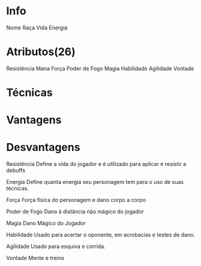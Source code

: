 # Info
Nome
Raça
Vida
Energia

# Atributos(26)
Resistência
Mana
Força
Poder de Fogo
Magia
Habilidade
Agilidade
Vontade

# Técnicas

# Vantagens

# Desvantagens

Resistência
Define a vida do jogador e é utilizado para aplicar e resistir a debuffs
 
Energia 
Define quanta energia seu personagem tem para o uso de suas técnicas.

Força
Força física do personagem e dano corpo a corpo

Poder de Fogo
Dano à distância não mágico do jogador

Magia
Dano Mágico do Jogador

Habilidade
Usado para acertar o oponente, em acrobacias e testes de dano.

Agilidade
Usado para esquiva e corrida. 

Vontade
Mente e treino
